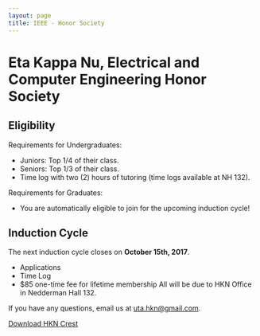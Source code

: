 ```yaml
---
layout: page
title: IEEE - Honor Society
---
```


# Eta Kappa Nu, Electrical and Computer Engineering Honor Society

## Eligibility

Requirements for Undergraduates:
- Juniors: Top 1/4 of their class.
- Seniors: Top 1/3 of their class.
- Time log with two (2) hours of tutoring (time logs available at NH 132).

Requirements for Graduates:
- You are automatically eligible to join for the upcoming induction cycle!


## Induction Cycle
The next induction cycle closes on **October 15th, 2017**.
- Applications
- Time Log
- $85 one-time fee for lifetime membership
All will be due to HKN Office in Nedderman Hall 132.


If you have any questions, email us at uta.hkn@gmail.com.

<a href="/files/HKNcrest.png" download>Download HKN Crest
